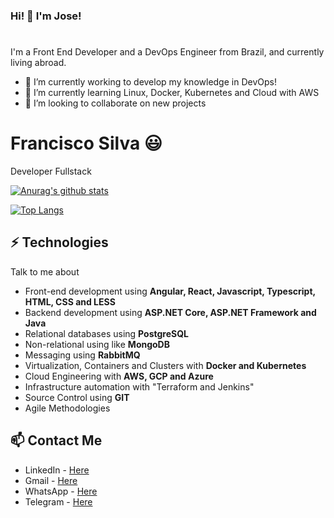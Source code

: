 ### Hi! 👋 I'm Jose!

#

I'm a Front End Developer and a DevOps Engineer from Brazil, and currently living abroad. 

- 🔭 I’m currently working to develop my knowledge in DevOps!
- 🌱 I’m currently learning Linux, Docker, Kubernetes and Cloud with AWS
- 👯 I’m looking to collaborate on new projects

# Francisco Silva 😃
Developer Fullstack

[![Anurag's github stats](https://github-readme-stats.vercel.app/api?username=burntroll&count_private=true)](https://github.com/anuraghazra/github-readme-stats)

[![Top Langs](https://github-readme-stats.vercel.app/api/top-langs/?username=burntroll)](https://github.com/anuraghazra/github-readme-stats)

## ⚡ Technologies
Talk to me about
- Front-end development using **Angular, React, Javascript, Typescript, HTML, CSS and LESS**
- Backend development using **ASP.NET Core, ASP.NET Framework and Java**
- Relational databases using **PostgreSQL**
- Non-relational using like **MongoDB**
- Messaging using **RabbitMQ**
- Virtualization, Containers and Clusters with **Docker and Kubernetes**
- Cloud Engineering with **AWS, GCP and Azure**
- Infrastructure automation with "Terraform and Jenkins"
- Source Control using **GIT**
- Agile Methodologies

## 📫 Contact Me
- LinkedIn - [Here](https://www.linkedin.com/in/francisco-silva-dev/)
- Gmail - [Here](mailto:francisco.silva.dev@gmail.com)
- WhatsApp - [Here](https://api.whatsapp.com/send?phone=79855355415)
- Telegram - [Here](https://t.me/+79855355415)
